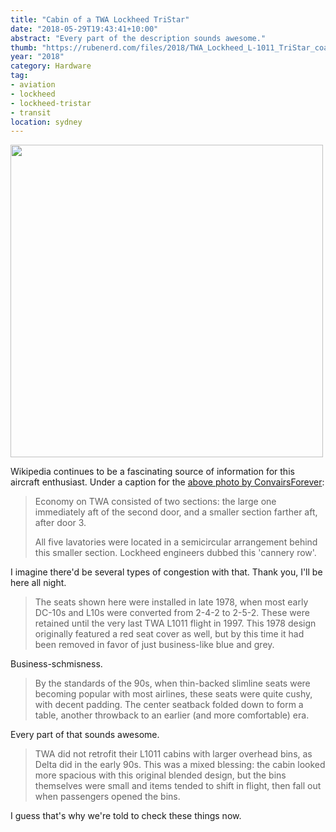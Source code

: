 ```yaml
---
title: "Cabin of a TWA Lockheed TriStar"
date: "2018-05-29T19:43:41+10:00"
abstract: "Every part of the description sounds awesome."
thumb: "https://rubenerd.com/files/2018/TWA_Lockheed_L-1011_TriStar_coach_cabin@1x.jpg"
year: "2018"
category: Hardware
tag:
- aviation
- lockheed
- lockheed-tristar
- transit
location: sydney
---
```

<p><img src="https://rubenerd.com/files/2018/TWA_Lockheed_L-1011_TriStar_coach_cabin@1x.jpg" srcset="https://rubenerd.com/files/2018/TWA_Lockheed_L-1011_TriStar_coach_cabin@1x.jpg 1x, https://rubenerd.com/files/2018/TWA_Lockheed_L-1011_TriStar_coach_cabin@2x.jpg 2x" alt="" style="width:500px" /></p>

Wikipedia continues to be a fascinating source of information for this aircraft enthusiast. Under a caption for the [above photo by ConvairsForever]\:

> Economy on TWA consisted of two sections: the large one immediately aft of the second door, and a smaller section farther aft, after door 3.
> 
> All five lavatories were located in a semicircular arrangement behind this smaller section. Lockheed engineers dubbed this 'cannery row'.

I imagine there'd be several types of congestion with that. Thank you, I'll be here all night.

> The seats shown here were installed in late 1978, when most early DC-10s and L10s were converted from 2-4-2 to 2-5-2. These were retained until the very last TWA L1011 flight in 1997. This 1978 design originally featured a red seat cover as well, but by this time it had been removed in favor of just business-like blue and grey.

Business-schmisness.

> By the standards of the 90s, when thin-backed slimline seats were becoming popular with most airlines, these seats were quite cushy, with decent padding. The center seatback folded down to form a table, another throwback to an earlier (and more comfortable) era.

Every part of that sounds awesome.

> TWA did not retrofit their L1011 cabins with larger overhead bins, as Delta did in the early 90s. This was a mixed blessing: the cabin looked more spacious with this original blended design, but the bins themselves were small and items tended to shift in flight, then fall out when passengers opened the bins.

I guess that's why we're told to check these things now.

[above photo by ConvairsForever]: https://commons.wikimedia.org/wiki/File:TWA_Lockheed_L-1011_TriStar_coach_cabin.jpg


